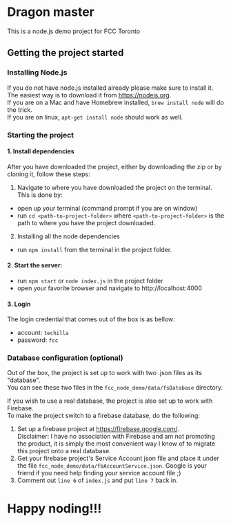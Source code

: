 # Dragon master
This is a node.js demo project for FCC Toronto

## Getting the project started

### Installing Node.js
If you do not have node.js installed already please make sure to install it.  
The easiest way is to download it from https://nodejs.org.  
If you are on a Mac and have Homebrew installed, `brew install node` will do the trick.  
If you are on linux, `apt-get install node` should work as well.

### Starting the project
#### 1. Install dependencies
After you have downloaded the project, either by downloading the zip or
by cloning it, follow these steps:
 1. Navigate to where you have downloaded the project on the terminal.
 This is done by:
  - open up your terminal (command prompt if you are on window)
  - run `cd <path-to-project-folder>` where `<path-to-project-folder>` is the path
  to where you have the project downloaded.
 2. Installing all the node dependencies
  - run `npm install` from the terminal in the project folder.

#### 2. Start the server:
  - run `npm start` or `node index.js` in the project folder
  - open your favorite browser and navigate to http://localhost:4000

#### 3. Login
The login credential that comes out of the box is as bellow:
- account: `techilla`
- password: `fcc`

### Database configuration (optional)
Out of the box, the project is set up to work with two .json files as its "database".  
You can see these two files in the `fcc_node_demo/data/fsDatabase` directory.

If you wish to use a real database, the project is also set up to work with Firebase.  
To make the project switch to a firebase database, do the following:
1. Set up a firebase project at https://firebase.google.com/.  
Disclaimer: I have no association with Firebase and am not promoting the product, it is simply the most convenient way I know of to migrate this project onto a real database.
2. Get your firebase project's Service Account json file and place it under the file `fcc_node_demo/data/fbAccountService.json`. Google is your friend if you need help finding your service account file ;)
3. Comment out `line 6` of `index.js` and put `line 7` back in.

# Happy noding!!!
